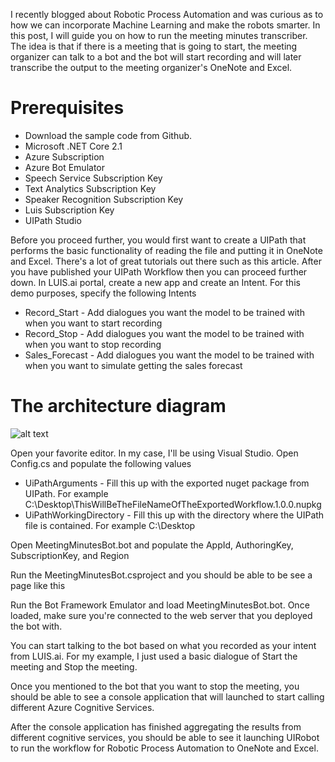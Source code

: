 I recently blogged about Robotic Process Automation and was curious as to how we can incorporate Machine Learning and make the robots smarter. In this post, I will guide you on how to run the meeting minutes transcriber. The idea is that if there is a meeting that is going to start, the meeting organizer can talk to a bot and the bot will start recording and will later transcribe the output to the meeting organizer's OneNote and Excel.
# Prerequisites
- Download the sample code from Github.
- Microsoft .NET Core 2.1
- Azure Subscription
- Azure Bot Emulator
- Speech Service Subscription Key
- Text Analytics Subscription Key
- Speaker Recognition Subscription Key
- Luis Subscription Key
- UIPath Studio

Before you proceed further, you would first want to create a UIPath that performs the basic functionality of reading the file and putting it in OneNote and Excel. There's a lot of great tutorials out there such as this article. After you have published your UIPath Workflow then you can proceed further down.
In LUIS.ai portal, create a new app and create an Intent. For this demo purposes, specify the following Intents
- Record_Start - Add dialogues you want the model to be trained with when you want to start recording
- Record_Stop - Add dialogues you want the model to be trained with when you want to stop recording
- Sales_Forecast - Add dialogues you want the model to be trained with when you want to simulate getting the sales forecast

# The architecture diagram
![alt text](https://leoluis.xyz/content/images/2019/02/ArchitectureDiagram.png "Architecture Diagram")

Open your favorite editor. In my case, I'll be using Visual Studio.
Open Config.cs and populate the following values

- UiPathArguments - Fill this up with the exported nuget package from UIPath. For example C:\Desktop\ThisWillBeTheFileNameOfTheExportedWorkflow.1.0.0.nupkg
- UiPathWorkingDirectory - Fill this up with the directory where the UIPath file is contained. For example C:\Desktop

Open MeetingMinutesBot.bot and populate the AppId, AuthoringKey, SubscriptionKey, and Region

Run the MeetingMinutesBot.csproject and you should be able to be see a page like this

Run the Bot Framework Emulator and load MeetingMinutesBot.bot. Once loaded, make sure you're connected to the web server that you deployed the bot with.

You can start talking to the bot based on what you recorded as your intent from LUIS.ai. For my example, I just used a basic dialogue of Start the meeting and Stop the meeting.

Once you mentioned to the bot that you want to stop the meeting, you should be able to see a console application that will launched to start calling different Azure Cognitive Services.

After the console application has finished aggregating the results from different cognitive services, you should be able to see it launching UIRobot to run the workflow for Robotic Process Automation to OneNote and Excel.
